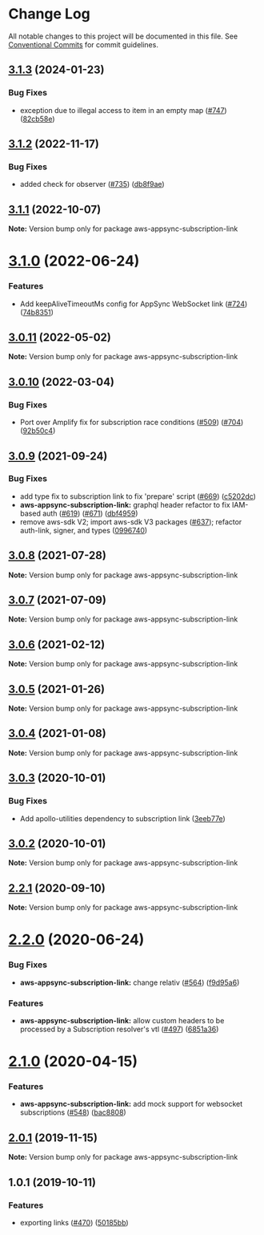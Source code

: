 # Change Log

All notable changes to this project will be documented in this file.
See [Conventional Commits](https://conventionalcommits.org) for commit guidelines.

<a name="3.1.3"></a>
## [3.1.3](https://github.com/awslabs/aws-mobile-appsync-sdk-js/compare/aws-appsync-subscription-link@3.1.2...aws-appsync-subscription-link@3.1.3) (2024-01-23)


### Bug Fixes

* exception due to illegal access to item in an empty map ([#747](https://github.com/awslabs/aws-mobile-appsync-sdk-js/issues/747)) ([82cb58e](https://github.com/awslabs/aws-mobile-appsync-sdk-js/commit/82cb58e))




<a name="3.1.2"></a>
## [3.1.2](https://github.com/awslabs/aws-mobile-appsync-sdk-js/compare/aws-appsync-subscription-link@3.1.1...aws-appsync-subscription-link@3.1.2) (2022-11-17)


### Bug Fixes

* added check for observer ([#735](https://github.com/awslabs/aws-mobile-appsync-sdk-js/issues/735)) ([db8f9ae](https://github.com/awslabs/aws-mobile-appsync-sdk-js/commit/db8f9ae))




<a name="3.1.1"></a>
## [3.1.1](https://github.com/awslabs/aws-mobile-appsync-sdk-js/compare/aws-appsync-subscription-link@3.1.0...aws-appsync-subscription-link@3.1.1) (2022-10-07)




**Note:** Version bump only for package aws-appsync-subscription-link

<a name="3.1.0"></a>
# [3.1.0](https://github.com/awslabs/aws-mobile-appsync-sdk-js/compare/aws-appsync-subscription-link@3.0.11...aws-appsync-subscription-link@3.1.0) (2022-06-24)


### Features

* Add keepAliveTimeoutMs config for AppSync WebSocket link ([#724](https://github.com/awslabs/aws-mobile-appsync-sdk-js/issues/724)) ([74b8351](https://github.com/awslabs/aws-mobile-appsync-sdk-js/commit/74b8351))




<a name="3.0.11"></a>
## [3.0.11](https://github.com/awslabs/aws-mobile-appsync-sdk-js/compare/aws-appsync-subscription-link@3.0.10...aws-appsync-subscription-link@3.0.11) (2022-05-02)




**Note:** Version bump only for package aws-appsync-subscription-link

<a name="3.0.10"></a>
## [3.0.10](https://github.com/awslabs/aws-mobile-appsync-sdk-js/compare/aws-appsync-subscription-link@3.0.9...aws-appsync-subscription-link@3.0.10) (2022-03-04)


### Bug Fixes

* Port over Amplify fix for subscription race conditions ([#509](https://github.com/awslabs/aws-mobile-appsync-sdk-js/issues/509)) ([#704](https://github.com/awslabs/aws-mobile-appsync-sdk-js/issues/704)) ([92b50c4](https://github.com/awslabs/aws-mobile-appsync-sdk-js/commit/92b50c4))




<a name="3.0.9"></a>
## [3.0.9](https://github.com/awslabs/aws-mobile-appsync-sdk-js/compare/aws-appsync-subscription-link@3.0.8...aws-appsync-subscription-link@3.0.9) (2021-09-24)


### Bug Fixes

* add type fix to subscription link to fix 'prepare' script ([#669](https://github.com/awslabs/aws-mobile-appsync-sdk-js/issues/669)) ([c5202dc](https://github.com/awslabs/aws-mobile-appsync-sdk-js/commit/c5202dc))
* **aws-appsync-subscription-link:** graphql header refactor to fix IAM-based auth ([#619](https://github.com/awslabs/aws-mobile-appsync-sdk-js/issues/619)) ([#671](https://github.com/awslabs/aws-mobile-appsync-sdk-js/issues/671)) ([dbf4959](https://github.com/awslabs/aws-mobile-appsync-sdk-js/commit/dbf4959))
* remove aws-sdk V2; import aws-sdk V3 packages ([#637](https://github.com/awslabs/aws-mobile-appsync-sdk-js/issues/637)); refactor auth-link, signer, and types ([0996740](https://github.com/awslabs/aws-mobile-appsync-sdk-js/commit/0996740))




<a name="3.0.8"></a>
## [3.0.8](https://github.com/awslabs/aws-mobile-appsync-sdk-js/compare/aws-appsync-subscription-link@3.0.7...aws-appsync-subscription-link@3.0.8) (2021-07-28)




**Note:** Version bump only for package aws-appsync-subscription-link

<a name="3.0.7"></a>
## [3.0.7](https://github.com/awslabs/aws-mobile-appsync-sdk-js/compare/aws-appsync-subscription-link@3.0.6...aws-appsync-subscription-link@3.0.7) (2021-07-09)




**Note:** Version bump only for package aws-appsync-subscription-link

<a name="3.0.6"></a>
## [3.0.6](https://github.com/awslabs/aws-mobile-appsync-sdk-js/compare/aws-appsync-subscription-link@3.0.5...aws-appsync-subscription-link@3.0.6) (2021-02-12)




**Note:** Version bump only for package aws-appsync-subscription-link

<a name="3.0.5"></a>
## [3.0.5](https://github.com/awslabs/aws-mobile-appsync-sdk-js/compare/aws-appsync-subscription-link@3.0.4...aws-appsync-subscription-link@3.0.5) (2021-01-26)




**Note:** Version bump only for package aws-appsync-subscription-link

<a name="3.0.4"></a>
## [3.0.4](https://github.com/awslabs/aws-mobile-appsync-sdk-js/compare/aws-appsync-subscription-link@3.0.3...aws-appsync-subscription-link@3.0.4) (2021-01-08)




**Note:** Version bump only for package aws-appsync-subscription-link

<a name="3.0.3"></a>
## [3.0.3](https://github.com/awslabs/aws-mobile-appsync-sdk-js/compare/aws-appsync-subscription-link@3.0.2...aws-appsync-subscription-link@3.0.3) (2020-10-01)


### Bug Fixes

* Add apollo-utilities dependency to subscription link ([3eeb77e](https://github.com/awslabs/aws-mobile-appsync-sdk-js/commit/3eeb77e))




<a name="3.0.2"></a>
## [3.0.2](https://github.com/awslabs/aws-mobile-appsync-sdk-js/compare/aws-appsync-subscription-link@2.2.1...aws-appsync-subscription-link@3.0.2) (2020-10-01)




**Note:** Version bump only for package aws-appsync-subscription-link

<a name="2.2.1"></a>
## [2.2.1](https://github.com/awslabs/aws-mobile-appsync-sdk-js/compare/aws-appsync-subscription-link@2.2.0...aws-appsync-subscription-link@2.2.1) (2020-09-10)




**Note:** Version bump only for package aws-appsync-subscription-link

<a name="2.2.0"></a>
# [2.2.0](https://github.com/awslabs/aws-mobile-appsync-sdk-js/compare/aws-appsync-subscription-link@2.1.0...aws-appsync-subscription-link@2.2.0) (2020-06-24)


### Bug Fixes

* **aws-appsync-subscription-link:** change relativ ([#564](https://github.com/awslabs/aws-mobile-appsync-sdk-js/issues/564)) ([f9d95a6](https://github.com/awslabs/aws-mobile-appsync-sdk-js/commit/f9d95a6))


### Features

* **aws-appsync-subscription-link:** allow custom headers to be processed by a Subscription resolver's vtl ([#497](https://github.com/awslabs/aws-mobile-appsync-sdk-js/issues/497)) ([6851a36](https://github.com/awslabs/aws-mobile-appsync-sdk-js/commit/6851a36))




<a name="2.1.0"></a>
# [2.1.0](https://github.com/awslabs/aws-mobile-appsync-sdk-js/compare/aws-appsync-subscription-link@2.0.1...aws-appsync-subscription-link@2.1.0) (2020-04-15)


### Features

* **aws-appsync-subscription-link:** add mock support for websocket subscriptions ([#548](https://github.com/awslabs/aws-mobile-appsync-sdk-js/issues/548)) ([bac8808](https://github.com/awslabs/aws-mobile-appsync-sdk-js/commit/bac8808))




<a name="2.0.1"></a>
## [2.0.1](https://github.com/awslabs/aws-mobile-appsync-sdk-js/compare/aws-appsync-subscription-link@1.0.1...aws-appsync-subscription-link@2.0.1) (2019-11-15)




**Note:** Version bump only for package aws-appsync-subscription-link

<a name="1.0.1"></a>
## 1.0.1 (2019-10-11)


### Features

* exporting links ([#470](https://github.com/awslabs/aws-mobile-appsync-sdk-js/issues/470)) ([50185bb](https://github.com/awslabs/aws-mobile-appsync-sdk-js/commit/50185bb))
